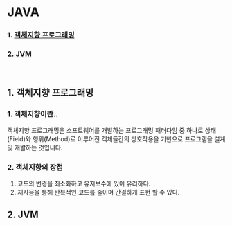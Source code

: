 # JAVA

### 1. [객체지향 프로그래밍](#1-객체지향-프로그래밍-1)
### 2. [JVM](#2-JVM-1)

<br>

## 1. 객체지향 프로그래밍

### 1. 객체지향이란..

  객체지향 프로그래밍은 소프트웨어를 개발하는 프로그래밍 패러다임 중 하나로 상태(Field)와 행위(Method)로 이루어진 객체들간의 상호작용을 기반으로 프로그램을 설계 및 개발하는 것입니다. 

### 2. 객체지향의 장점

1. 코드의 변경을 최소화하고 유지보수에 있어 유리하다.
2. 재사용을 통해 반복적인 코드를 줄이며 간결하게 표현 할 수 있다.


## 2. JVM
